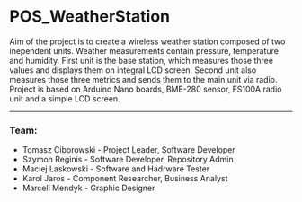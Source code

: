 # POS_WeatherStation

Aim of the project is to create a wireless weather station composed of two inependent units. Weather measurements contain pressure, temperature and humidity. First unit is the base station, which measures those three values and displays them on integral LCD screen. Second unit also measures those three metrics and sends them to the main unit via radio. Project is based on Arduino Nano boards, BME-280 sensor, FS100A radio unit and a simple LCD screen.

***

### Team:
* Tomasz Ciborowski - Project Leader, Software Developer
* Szymon Reginis - Software Developer, Repository Admin
* Maciej Laskowski - Software and Hadrware Tester
* Karol Jaros - Component Researcher, Business Analyst
* Marceli Mendyk - Graphic Designer
